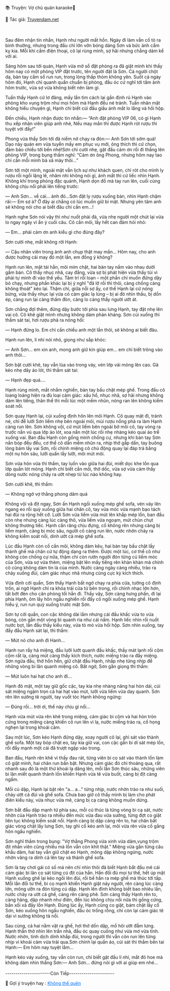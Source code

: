 📚 Truyện: Vợ chủ quán karaoke🔞
<br>
<p>📖 Tác giả: <a href="https://truyendam.net" target="_blank" title="Truyện sex người lớn, truyện 18+ tại Truyendam.net">Truyendam.net</a></p>
<br></br>
Sau đêm nhận tin nhắn, Hạnh như người mất hồn. Ngày đi làm vẫn cố tỏ ra bình thường, nhưng trong đầu chỉ lởn vởn bóng dáng Sơn và bức ảnh cấm kỵ kia. Mỗi khi cầm điện thoại, cô lại rùng mình, sợ hãi nhưng chẳng dám kể với ai.

Sáng hôm sau tới quán, Hạnh vừa mở sổ đặt phòng ra đã giật mình khi thấy hôm nay có một phòng VIP đặt trước, tên người đặt là Sơn. Cả người chột dạ, bàn tay cầm sổ run run, trong lòng thấp thỏm không yên. Suốt cả ngày hôm đó, Hạnh chỉ quanh quẩn chuẩn bị phòng, đầu óc cứ nghĩ tới tấm ảnh hôm trước, vừa sợ vừa không biết nên làm gì.

Tuấn thấy Hạnh cứ lơ đãng, mấy lần tìm cách lại gần định rủ Hạnh vào phòng kho vụng trộm như mọi hôm mà Hạnh đều né tránh. Tuấn nhăn mặt không hiểu chuyện gì, Hạnh chỉ biết cúi đầu giấu ánh mắt lo lắng và hồi hộp.

Đến chiều, Hạnh nhận được tin nhắn:— “Anh đặt phòng VIP 06, có gì Hạnh thu xếp nhân viên giúp anh nhé, Nếu may mắn thì được Hạnh rót rượu thì tuyệt vời đấy!”

Phong vừa thấy Sơn tới đã niềm nở chạy ra đón:— Anh Sơn tới sớm quá! Dạo này quán em vừa tuyển mấy em phục vụ mới, ông thích thì cứ chọn, đảm bảo chiều tới bến nhé!Sơn chỉ cười nhẹ, gật đầu cảm ơn rồi đi thẳng lên phòng VIP, trong bụng thầm nghĩ: “Cảm ơn ông Phong, nhưng hôm nay tao chỉ cần mỗi mình bà xã mày thôi…”

Sơn tới một mình, ngoài mặt vẫn lịch sự như khách quen, chỉ rót cho mình ly rượu rồi ngồi lặng lẽ, nhâm nhi không nói gì, ánh mắt thì cứ liếc nhìn Hạnh. Không khí trong phòng đặc quánh, Hạnh dọn đồ mà tay run lên, cuối cùng không chịu nổi phải lên tiếng trước:

— Anh Sơn… về cái… ảnh đó…Sơn đặt ly rượu xuống bàn, nhìn Hạnh chậm rãi:— Em sợ à? Ở đây ai chẳng có lúc muốn giữ bí mật. Nhưng yên tâm anh sẽ không nói cho ai biết đâu chỉ cần em...!

Hạnh nghe Sơn nói vậy thì như nuốt phải đá, vừa nhẹ người một chút lại vừa lo ngay ngáy vì ẩn ý cuối câu. Cô cắn môi, lấy hết can đảm hỏi nhỏ:

— Em… phải cảm ơn anh kiểu gì cho đúng đây?

Sơn cười nhẹ, mắt không rời Hạnh: 

— Cậu nhân viên trong ảnh anh chụp thật may mắn… Hôm nay, cho anh được hưởng cái may đó một lần, em đồng ý không?

Hạnh run lên, mặt tái hẳn, môi mím chặt, hai bàn tay nắm vào nhau dưới gầm bàn. Cô thấy nhục nhã, cay đắng, vừa sợ bị phát hiện vừa thấy tủi vì phải tự mình đi vào thế yếu. Tâm trí rối loạn – một phần chỉ muốn đứng dậy bỏ chạy, nhưng phần khác lại bị ý nghĩ "đã lỡ rồi thì thôi, càng chống càng không thoát" kéo lại. Thậm chí, giữa nỗi sợ ấy, cơ thể Hạnh lại cứ nóng bừng, vừa thấy nhục lại vừa có cảm giác lạ lùng – bị ai đó nhìn thấu, bị dồn ép, càng run lại càng thấm đòn, càng lo càng thấy người ướt át.

Sơn chẳng đợi thêm, đứng dậy bước tới phía sau lưng Hạnh, tay đặt nhẹ lên vai cô. Cô khẽ giật mình nhưng không dám phản kháng. Sơn cúi xuống thì thầm sát tai, hơi rượu phả ra nóng hổi:

— Hạnh đừng lo. Em chỉ cần chiều anh một lần thôi, sẽ không ai biết đâu.

Hạnh run lên, lí nhí nói nhỏ, giọng như sắp khóc:

— Anh Sơn… em xin anh, mong anh giữ kín giúp em… em chỉ biết trông vào anh thôi…

Sơn bật cười khẽ, tay vẫn lùa vào trong váy, vén lớp vải mỏng lên cao. Gã kéo nhẹ dây áo lót, thì thầm sát tai:

— Hạnh đẹp quá....

Hạnh rùng mình, mắt nhắm nghiền, bàn tay bấu chặt mép ghế. Trong đầu cô loang loáng hiện ra đủ loại cảm giác: xấu hổ, nhục nhã, sợ hãi nhưng không dám lên tiếng, thân thể thì mỗi lúc một mềm nhũn, nóng ran lên không kiểm soát nổi.

Sơn quay Hạnh lại, cúi xuống định hôn lên môi Hạnh. Cô quay mặt đi, tránh né, chỉ để lưỡi Sơn liếm nhẹ bên ngoài môi, mùi rượu nồng phả ra làm Hạnh càng run lên. Sơn không vội, cứ mút liếm bên ngoài bờ môi cô, tay vòng ra trước nắn vú qua lớp áo lót, xoa nắn một lúc rồi nhẹ nhàng kéo quai áo trễ xuống vai. Ban đầu Hạnh còn gồng mình chống cự, nhưng khi bàn tay Sơn nắn bóp đều đều, cơ thể cô dần mềm nhũn ra, nhịp thở gấp dần, tay buông lỏng bám lấy vai Sơn, rồi chính miệng cô chủ động quay lại đáp trả bằng một nụ hôn sâu, lưỡi quấn lấy lưỡi, môi mút môi.

Sơn vừa hôn vừa thì thầm, tay luồn vào giữa hai đùi, miết dọc khe lồn qua lớp quần lót mỏng. Hạnh chỉ biết cắn môi, thở dốc, vừa sợ vừa cảm thấy dòng nước nóng chảy ra ướt nhẹp từ lúc nào không hay.

Sơn cười khẽ, thì thầm:

— Không ngờ vợ thằng phong dâm quá

Không vội vã địt ngay, Sơn ấn Hạnh ngồi xuống mép ghế sofa, vén váy lên ngang eo rồi quỳ xuống giữa hai chân cô, tay vừa móc vừa mạnh bạo tách hai đùi ra rộng hết cỡ. Lưỡi Sơn vừa liếm vừa mút lên khắp mép lồn, ban đầu còn nhẹ nhưng càng lúc càng thô, vừa liếm vừa ngoạm, mút chùn chụt không thương tiếc. Hạnh cắn răng chịu đựng, cố không rên nhưng càng bị liếm mạnh, càng bị móc sâu, người cô càng run lên, nước nhờn chảy ra không kiểm soát nổi, dính ướt cả mép ghế sofa.

Lúc đầu Hạnh còn cố cắn môi, không dám kêu, hai bàn tay bấu chặt lấy thành ghế mà chân cứ tự động dạng ra thêm. Được một lúc, cơ thể cô như không còn chống cự nữa, thậm chí còn rướn người đón từng cú liếm móc của Sơn, vừa sợ vừa thèm, miệng bật lên mấy tiếng rên khàn khàn mà chính cô cũng không dám tin là của mình. Nước càng ngày càng nhiều, trào ra chảy xuống đùi, cảm giác nhục nhã nhưng cũng cực kỳ kích thích.

Vừa định cởi quần, Sơn thấy Hạnh bất ngờ chạy ra phía cửa, tưởng cô định trốn, ai ngờ Hạnh chỉ ra khóa trái cửa từ bên trong, rồi chỉnh nhạc lớn hơn, tắt bớt đèn cho căn phòng tối hẳn đi. Thấy vậy, Sơn càng hưng phấn, đi lại phía Hạnh, ôm lấy hôn ngấu nghiến rồi đẩy cô ngồi xuống mép ghế. Hạnh hiểu ý, run run quỳ xuống trước mặt Sơn.

Sơn tự cởi quần, con cặc không dài lắm nhưng cái đầu khấc vừa to vừa bóng, còn gắn một vòng bi quanh rìa như cái nấm. Hạnh liếc nhìn rồi nuốt nước bọt, lần đầu thấy kiểu này, vừa tò mò vừa hồi hộp. Sơn nhìn xuống, tay đẩy đầu Hạnh sát lại, thì thầm:

— Mút nó cho anh đi Hanh…

Hạnh run rẩy há miệng, đầu lưỡi lướt quanh đầu khấc, thấy mát lạnh rồi cộm cộm rất lạ, càng mút càng thấy kích thích, nước miếng trào ra đầy miệng. Sơn ngửa đầu, thở hổn hển, giữ chặt đầu Hạnh, nhấp nhẹ từng nhịp để những vòng bi lăn quanh miệng cô. Bất ngờ, Sơn gằn giọng thì thầm:

— Mút luôn hai hạt cho anh đi…

Hạnh đỏ mặt, một tay giữ gốc cặc, tay kia nhẹ nhàng nâng hai hòn dái, cúi sát miệng ngậm trọn cả hai hạt vào mút, lưỡi vừa liếm vừa day quanh. Sơn rên lên sướng tê người, tay vuốt tóc Hạnh không ngừng:

— Đúng rồi… trời ơi, thế này chịu gì nổi…

Hạnh vừa mút vừa rên khẽ trong miệng, cảm giác bi cộm và hai hòn tròn cứng trong miệng càng khiến cô run lên vì lạ, nước miếng trào ra, cổ họng nghẹn lại trong khoái cảm.

Sau một lúc, Sơn kéo Hạnh đứng dậy, xoay người cô lại, ghì sát vào thành ghế sofa. Một tay bóp chặt eo, tay kia giữ vai, con cặc gắn bi dí sát mép lồn, rồi đẩy mạnh một cái đã trượt ngập vào trong.

 Ban đầu, Hạnh rên khẽ vì thấy đau rát, từng viên bi cọ sát vào thành lồn làm cô giật mình, hai chân run bần bật. Nhưng cảm giác đó chỉ thoáng qua, rất nhanh sau đó là một thứ khoái lạ dâng lên, mỗi lần Sơn thúc sâu, những viên bi lăn miết quanh thành lồn khiến Hạnh vừa tê vừa buốt, càng bị địt càng ngấm. 

Mỗi cú dập, Hạnh lại bật rên "a... a..." từng nhịp, nước nhờn trào ra như suối, chảy ướt cả đùi và ghế sofa. Chưa bao giờ cô thấy mình bị làm cho phát điên kiểu này, vừa nhục vừa mê, càng bị cạ càng không muốn dừng.

Sơn bắt đầu dập mạnh từ phía sau, mỗi cú thúc là từng vòng bi cạ sát, nước nhờn của Hạnh trào ra nhiều đến mức vừa đau vừa sướng, từng đợt co giật liên tục không kiểm soát nổi. Hạnh càng bị dập càng rên to, hai chân bất giác vòng chặt lấy lưng Sơn, tay ghì cổ kéo anh lại, môi vừa rên vừa cố gắng hôn ngấu nghiến. 

Sơn nghĩ thầm trong bụng: "Vợ thằng Phong vừa xinh vừa dâm,vụng trộm địt nhân viên cũng nhiều mà lồn vẫn còn khít thật." Miệng vừa gằn từng câu khẩu dâm, hai tay vẫn giữ chặt eo Hạnh, mông dập không ngừng, nước nhờn văng ra dính cả lên tay và thành ghế sofa.

Sơn là tay chơi gái có số má nên chỉ nhìn thôi đã biết Hạnh bắt đầu mê cái cảm giác bi lăn cọ sát từng cú địt của hắn. Hắn đổi đủ mọi tư thế, hết úp mặt Hạnh xuống ghế lại kéo ngồi lên đùi, rồi bế hẳn ra mép ghế mà thúc tới tấp. Mỗi lần đổi tư thế, bi cọ mạnh khiến Hạnh giật nảy người, rên càng lúc càng lớn, mông ưỡn ra đón từng cú dập. Hạnh lên đỉnh không biết bao nhiêu lần, nước chảy ra ướt cả ghế, càng rên càng phê. Sơn càng thấy Hạnh rên to, càng hăng, dập nhanh như điên, đến lúc không chịu nổi nữa thì gồng cứng, bắn xối xả đầy lồn Hạnh. Đúng lúc ấy, Hạnh cũng co giật, bám chặt lấy cổ Sơn, kéo xuống hôn ngấu nghiến, đầu óc trống rỗng, chỉ còn lại cảm giác tê dại vì sướng không tả nổi.

Sau cùng, cả hai nằm vật ra ghế, hơi thở dồn dập, mồ hôi ướt đẫm lưng. Hạnh thẫn thờ nhìn lên trần nhà, đầu óc quay cuồng như vừa mơ vừa tỉnh. Nước nhờn, tinh dịch dính khắp đùi, trong người thì vẫn còn run lên từng nhịp vì khoái cảm vừa trải qua.Sơn chỉnh lại quần áo, cúi sát thì thầm bên tai Hạnh:— Em hôm nay tuyệt lắm…

Hạnh kéo váy xuống, tay vẫn còn run, chỉ biết gật đầu lí nhí, mắt đỏ hoe mà không dám nhìn thẳng Sơn:— Anh Sơn… đừng nói gì với ai giúp em nhé…
<br></br>
----------------------Còn Tiếp----------------------
<p>
  📢 Gợi ý truyện hay : 
  <a href="https://truyendam.net/truyen/khong-the-quen" 
     target="_blank" 
     title="Truyện sex người lớn, truyện 18+ tại Truyendam.net"
     style="text-decoration: underline; color: #0070f3;"
  >
    Không thể quên
  </a>
</p>